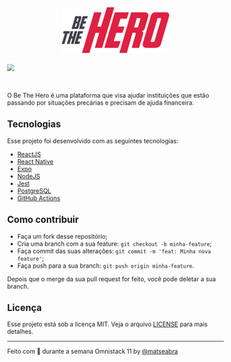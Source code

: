 <h1 align="center">
    <img alt="BeTheHero" src=".github/logo.svg" width="250px" />
</h1>

![](https://github.com/actions/matheuseabra/be-the-hero/.github/workflows/server-master.yml/badge.svg)

<br>

O Be The Hero é uma plataforma que visa ajudar instituições que estão passando por situações precárias e precisam de ajuda financeira.

## Tecnologias

Esse projeto foi desenvolvido com as seguintes tecnologias:

- [ReactJS](https://reactjs.org)
- [React Native](https://facebook.github.io/react-native/)
- [Expo](https://expo.io/)
- [NodeJS](https://nodejs.org/en/)
- [Jest](https://jest.io/)
- [PostgreSQL](https://www.postgresql.org/)
- [GitHub Actions](https://github.com/features/actions)

## Como contribuir

- Faça um fork desse repositório;
- Cria uma branch com a sua feature: `git checkout -b minha-feature`;
- Faça commit das suas alterações: `git commit -m 'feat: Minha nova feature'`;
- Faça push para a sua branch: `git push origin minha-feature`.

Depois que o merge da sua pull request for feito, você pode deletar a sua branch.

## Licença

Esse projeto está sob a licença MIT. Veja o arquivo [LICENSE](LICENSE.md) para mais detalhes.

---

Feito com 🖤 durante a semana Omnistack 11 by [@matseabra](https://twitter.com/matseabra)
